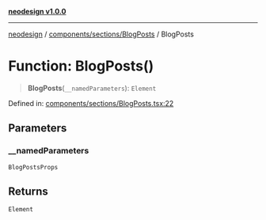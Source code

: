 [**neodesign v1.0.0**](../../../../README.md)

***

[neodesign](../../../../modules.md) / [components/sections/BlogPosts](../README.md) / BlogPosts

# Function: BlogPosts()

> **BlogPosts**(`__namedParameters`): `Element`

Defined in: [components/sections/BlogPosts.tsx:22](https://github.com/mladjom/neodesign/blob/12ebc446849a001345c104056aef95c6372b148e/components/sections/BlogPosts.tsx#L22)

## Parameters

### \_\_namedParameters

`BlogPostsProps`

## Returns

`Element`
